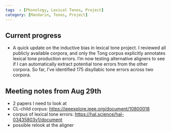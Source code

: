 ```yaml
---
tags  : [Phonology, Lexical Tones, Project]
category: [Mandarin, Tones, Project]
---
```

## Current progress
- A quick update on the inductive bias in lexical tone project. I reviewed all publicly available corpora, and only the Tong corpus explicitly annotates lexical tone production errors. I’m now testing alternative aligners to see if I can automatically extract potential tone errors from the other corpora. So far, I’ve identified 175 disyllabic tone errors across two corpora. 

## Meeting notes from Aug 29th
- 2 papers I need to look at
- CL-child corpus: https://ieeexplore.ieee.org/document/10800018
- corpus of lexical tone errors: https://hal.science/hal-03435803v1/document
- possible relook at the aligner
